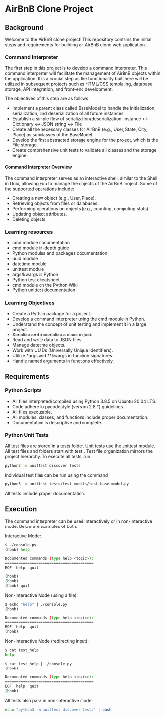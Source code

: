 # AirBnB Clone Project

## Background

Welcome to the AirBnB clone project! This repository contains the initial steps and requirements for building an AirBnB clone web application.

### Command Interpreter

The first step in this project is to develop a command interpreter. This command interpreter will facilitate the management of AirBnB objects within the application. It is a crucial step as the functionality built here will be utilized in subsequent projects such as HTML/CSS templating, database storage, API integration, and front-end development.

The objectives of this step are as follows:

- Implement a parent class called BaseModel to handle the initialization, serialization, and deserialization of all future instances.
- Establish a simple flow of serialization/deserialization: Instance <-> Dictionary <-> JSON string <-> File.
- Create all the necessary classes for AirBnB (e.g., User, State, City, Place) as subclasses of the BaseModel.
- Develop the first abstracted storage engine for the project, which is the File storage.
- Create comprehensive unit tests to validate all classes and the storage engine.

#### Command Interpreter Overview

The command interpreter serves as an interactive shell, similar to the Shell in Unix, allowing you to manage the objects of the AirBnB project. Some of the supported operations include:

- Creating a new object (e.g., User, Place).
- Retrieving objects from files or databases.
- Performing operations on objects (e.g., counting, computing stats).
- Updating object attributes.
- Deleting objects.

### Learning resources

- cmd module documentation
- cmd module in-depth guide
- Python modules and packages documentation
- uuid module
- datetime module
- unittest module
- args/kwargs in Python
- Python test cheatsheet
- cmd module on the Python Wiki
- Python unittest documentation

### Learning Objectives

- Create a Python package for a project.
- Develop a command interpreter using the cmd module in Python.
- Understand the concept of unit testing and implement it in a large project.
- Serialize and deserialize a class object.
- Read and write data to JSON files.
- Manage datetime objects.
- Work with UUIDs (Universally Unique Identifiers).
- Utilize *args and **kwargs in function signatures.
- Handle named arguments in functions effectively.

## Requirements

### Python Scripts

- All files interpreted/compiled using Python 3.8.5 on Ubuntu 20.04 LTS.
- Code adhere to pycodestyle (version 2.8.*) guidelines.
- All files  executable.
- All modules, classes, and functions include proper documentation.
- Documentation is descriptive and complete.

### Python Unit Tests

All test files are stored in a tests folder.
Unit tests use the unittest module.
All test files and folders start with test_.
Test file organization mirrors the project hierarchy.
To execute all tests, run

```bash
python3 -m unittest discover tests
```

Individual test files can be run using the command

```bash
python3 -m unittest tests/test_models/test_base_model.py
```

All tests include proper documentation.

## Execution

The command interpreter can be used interactively or in non-interactive mode. Below are examples of both:

Interactive Mode:

```bash
$ ./console.py
(hbnb) help

Documented commands (type help <topic>):
========================================
EOF  help  quit

(hbnb) 
(hbnb) 
(hbnb) quit
```

Non-interactive Mode (using a file):

```bash
$ echo "help" | ./console.py
(hbnb)

Documented commands (type help <topic>):
========================================
EOF  help  quit
(hbnb) 
```

Non-interactive Mode (redirecting input):

```bash
$ cat test_help
help
```

```bash
$ cat test_help | ./console.py
(hbnb)

Documented commands (type help <topic>):
========================================
EOF  help  quit
(hbnb) 
```

All tests also pass in non-interactive mode:

```Bash
echo "python3 -m unittest discover tests" | bash
```
